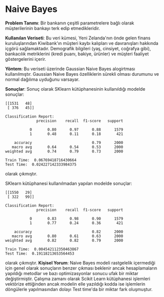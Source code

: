 # **Naive Bayes**
 **Problem Tanımı**: Bir bankanın çeşitli parametrelere bağlı olarak müşterilerinin bankayı terk edip etmedikleridir.
 
 **Kullanılan Veriseti**: Bu veri kümesi, Yeni Zelanda'nın önde gelen finans kuruluşlarından Kiwibank'ın müşteri kaybı kalıpları ve davranışları hakkında içgörü sağlamaktadır. Demografik bilgileri (yaş, cinsiyet, coğrafya gibi), bankacılık metriklerini (kredi puanı, bakiye, ürünler) ve müşteri faaliyet göstergelerini içerir.
 
 **Yöntem**: Bu veriseti üzerinde Gaussian Naive Bayes alogirtması kullanılmıştır. Gaussian Naive Bayes özelliklerin sürekli olması durumunu ve normal dağılıma uyduğunu varsayar.
 
 **Sonuçlar**: Sonuç olarak SKlearn kütüphanesinin kullanıldığı modelde sonuçlar: 
 ```Confusion Matrix:
 [[1531   48]
  [ 376   45]]
 
 Classification Report:
               precision    recall  f1-score   support
 
            0       0.80      0.97      0.88      1579
            1       0.48      0.11      0.18       421
 
     accuracy                           0.79      2000
    macro avg       0.64      0.54      0.53      2000
 weighted avg       0.74      0.79      0.73      2000
 
 Train Time:  0.06769418716430664
 Test Time:  0.024227142333984375
 ```
 
 olarak çıkmıştır.
 
 SKlearn kütüphanesi kullanılmadan yapılan modelde sonuçlar:
 ```Confusion Matrix:
 [[1550   29]
  [ 322   99]]
 
 Classification Report:
               precision    recall  f1-score   support
 
            0       0.83      0.98      0.90      1579
            1       0.77      0.24      0.36       421
 
     accuracy                           0.82      2000
    macro avg       0.80      0.61      0.63      2000
 weighted avg       0.82      0.82      0.79      2000
 
 Train Time:  0.004542112350463867
 Test Time:  0.19118213653564453
 ```
 olarak çıkmıştır.
 **Kişisel Yorum**: Naive Bayes modeli rastgelelik içermediği için genel olarak sonuçların benzer çıkması beklenir ancak hesaplamaların yapıldığı metodlar ve bazı optimizasyonlar sonucu ufak bir miktar değiştirmiştir. Çalışma zamanı olarak Scikit Learn kütüphanesi işlemleri vektörize ettiğinden ancak modelin elle yazıldığı kodda ise işlemlerin döngülerle yapılmasından dolayı Test time'da bir miktar fark oluşmuştur.

